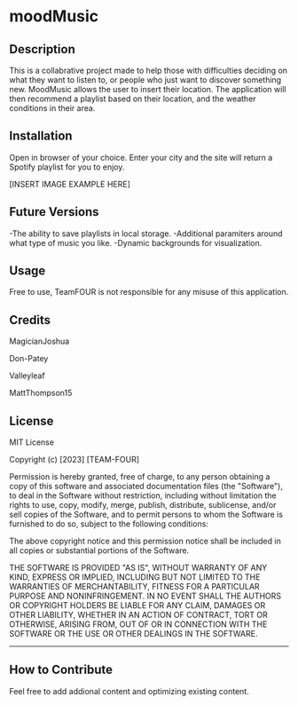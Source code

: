 
# moodMusic

## Description

This is a collabrative project made to help those with difficulties deciding on what they want to listen to, or people who just want to discover something new. MoodMusic allows the user to insert their location. The application will then recommend a playlist based on their location, and the weather conditions in their area.

## Installation

Open in browser of your choice. Enter your city and the site will return a Spotify playlist for you to enjoy.



[INSERT IMAGE EXAMPLE HERE]

## Future Versions
-The ability to save playlists in local storage.
-Additional paramiters around what type of music you like.
-Dynamic backgrounds for visualization.


## Usage

Free to use, TeamFOUR is not responsible for any misuse of this application.

## Credits

MagicianJoshua

Don-Patey

Valleyleaf

MattThompson15

## License

MIT License

Copyright (c) [2023] [TEAM-FOUR]

Permission is hereby granted, free of charge, to any person obtaining a copy of this software and associated documentation files (the "Software"), to deal in the Software without restriction, including without limitation the rights to use, copy, modify, merge, publish, distribute, sublicense, and/or sell copies of the Software, and to permit persons to whom the Software is furnished to do so, subject to the following conditions:

The above copyright notice and this permission notice shall be included in all copies or substantial portions of the Software.

THE SOFTWARE IS PROVIDED "AS IS", WITHOUT WARRANTY OF ANY KIND, EXPRESS OR IMPLIED, INCLUDING BUT NOT LIMITED TO THE WARRANTIES OF MERCHANTABILITY, FITNESS FOR A PARTICULAR PURPOSE AND NONINFRINGEMENT. IN NO EVENT SHALL THE AUTHORS OR COPYRIGHT HOLDERS BE LIABLE FOR ANY CLAIM, DAMAGES OR OTHER LIABILITY, WHETHER IN AN ACTION OF CONTRACT, TORT OR OTHERWISE, ARISING FROM, OUT OF OR IN CONNECTION WITH THE SOFTWARE OR THE USE OR OTHER DEALINGS IN THE SOFTWARE.

---

## How to Contribute

Feel free to add addional content and optimizing existing content.


